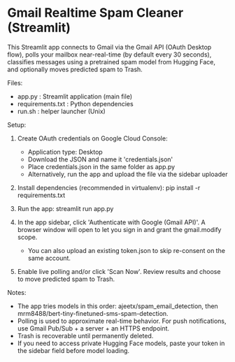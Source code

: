 Gmail Realtime Spam Cleaner (Streamlit)
======================================

This Streamlit app connects to Gmail via the Gmail API (OAuth Desktop flow),
polls your mailbox near-real-time (by default every 30 seconds), classifies
messages using a pretrained spam model from Hugging Face, and optionally moves
predicted spam to Trash.

Files:
- app.py            : Streamlit application (main file)
- requirements.txt  : Python dependencies
- run.sh            : helper launcher (Unix)

Setup:
1. Create OAuth credentials on Google Cloud Console:
   - Application type: Desktop
   - Download the JSON and name it 'credentials.json'
   - Place credentials.json in the same folder as app.py
   - Alternatively, run the app and upload the file via the sidebar uploader

2. Install dependencies (recommended in virtualenv):
   pip install -r requirements.txt

3. Run the app:
   streamlit run app.py

4. In the app sidebar, click 'Authenticate with Google (Gmail API)'. A browser window will open
   to let you sign in and grant the gmail.modify scope.
   - You can also upload an existing token.json to skip re-consent on the same account.

5. Enable live polling and/or click 'Scan Now'. Review results and choose to move predicted spam to Trash.

Notes:
- The app tries models in this order: ajeetx/spam_email_detection, then mrm8488/bert-tiny-finetuned-sms-spam-detection.
- Polling is used to approximate real-time behavior. For push notifications, use Gmail Pub/Sub + a server + an HTTPS endpoint.
- Trash is recoverable until permanently deleted.
 - If you need to access private Hugging Face models, paste your token in the sidebar field before model loading.
